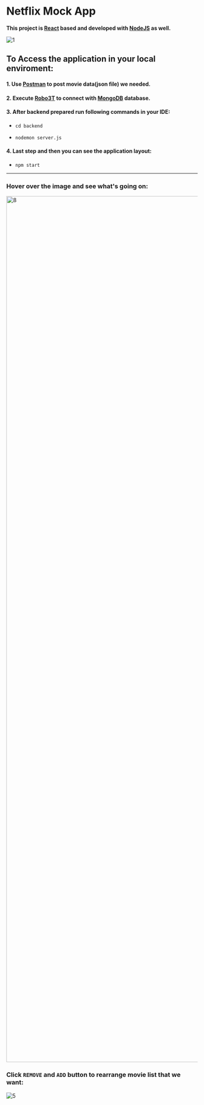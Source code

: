 # Netflix Mock App

**This project is [React](https://github.com/facebook/create-react-app) based and developed with [NodeJS](https://github.com/nodejs/node) as well.**

![1](https://user-images.githubusercontent.com/54943321/120403446-315df180-c312-11eb-9947-e1c64759ae21.png)

## To Access the application in your local enviroment:

#### 1. Use [Postman](https://www.postman.com/downloads/) to post movie data(json file) we needed.

#### 2. Execute [Robo3T](https://robomongo.org/) to connect with [MongoDB](https://www.mongodb.com/) database.

#### 3. After backend prepared run following commands in your IDE: 
- `cd backend`

- `nodemon server.js`

#### 4. Last step and then you can see the application layout: 
- `npm start`



-----------------------------
### Hover over the image and see what's going on:
<img width="2276" alt="8" src="https://user-images.githubusercontent.com/54943321/120404644-cd88f800-c314-11eb-9eaf-29a61318b83e.png">


### Click `REMOVE` and `ADD` button to rearrange movie list that we want:
![5](https://user-images.githubusercontent.com/54943321/120403655-9e718700-c312-11eb-8237-a121e5f93f1e.png)






